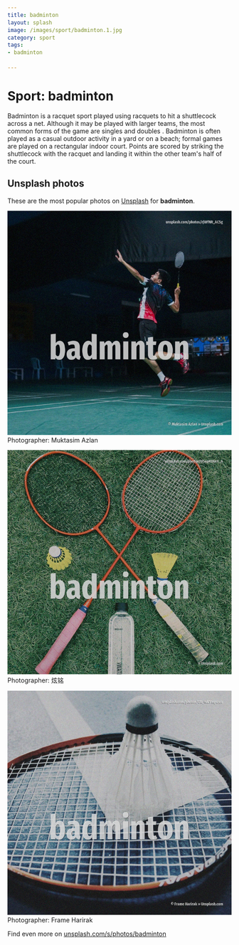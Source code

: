 ```yaml
---
title: badminton
layout: splash
image: /images/sport/badminton.1.jpg
category: sport
tags:
- badminton

---
```

# Sport: badminton

Badminton is a racquet sport played using racquets to hit a shuttlecock across a net. Although it may be played with larger teams, the most common forms of the game are singles  and  doubles . Badminton is often played as a casual outdoor activity in a yard or on a beach; formal games are  played on a rectangular indoor court. Points are scored by striking the shuttlecock with the racquet and landing it within the other  team's half of the court.  

 
## Unsplash photos
These are the most popular photos on [Unsplash](https://unsplash.com) for **badminton**.
 
![badminton](/images/sport/badminton.1.jpg)
Photographer:  Muktasim Azlan
 
![badminton](/images/sport/badminton.2.jpg)
Photographer:  炫铭
 
![badminton](/images/sport/badminton.3.jpg)
Photographer:  Frame Harirak
 
Find even more on [unsplash.com/s/photos/badminton](https://unsplash.com/s/photos/badminton)
 

